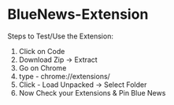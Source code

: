 # BlueNews-Extension

Steps to Test/Use the Extension:

1) Click on Code
2) Download Zip -> Extract
3) Go on Chrome
4) type - chrome://extensions/
5) Click - Load Unpacked -> Select Folder
6) Now Check your Extensions & Pin Blue News
